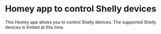 # Homey app to control Shelly devices
This Homey app allows you to control Shelly devices. The supported Shelly devices is limited at this time.
